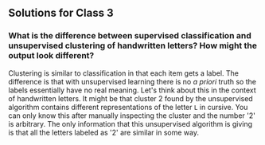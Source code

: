 ## Solutions for Class 3

### What is the difference between supervised classification and unsupervised clustering of handwritten letters? How might the output look different?

Clustering is similar to classification in that each item gets a label. The difference is that with unsupervised learning there is no *a priori* truth so the labels essentially have no real meaning. Let's think about this in the context of handwritten letters. It might be that cluster 2 found by the unsupervised algorithm contains different representations of the letter `L` in cursive. You can only know this after manually inspecting the cluster and the number '2' is arbitrary. The only information that this unsupervised algorithm is giving is that all the letters labeled as '2' are similar in some way.
